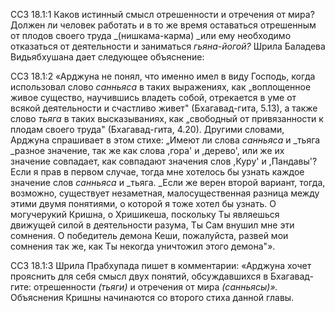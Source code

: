 ССЗ 18.1:1	Каков истинный смысл отрешенности и отречения от мира? Должен ли человек работать и в то же время оставаться отрешенным от плодов своего труда _(нишкама-карма) _или ему необходимо отказаться от деятельности и заниматься _гьяна-йогой?_ Шрила Баладева Видьябхушана дает следующее объяснение:

ССЗ 18.1:2	«Арджуна не понял, что именно имел в виду Господь, когда использовал слово _санньяса_ в таких выражениях, как „воплощенное живое существо, научившись владеть собой, отрекается в уме от всякой деятельности и счастливо живет" (Бхагавад-гита, 5.13), а также слово _тьяга_ в таких высказываниях, как „свободный от привязанности к плодам своего труда" (Бхагавад-гита, 4.20). Другими словами, Арджуна спрашивает в этом стихе: „Имеют ли слова _санньяса_ и _тьяга _разное значение, так же как слова ,гора' и ,дерево', или же их значение совпадает, как совпадают значения слов ,Куру' и ,Пандавы'? Если я прав в первом случае, тогда мне хотелось бы узнать каждое значение слов _санньяса_ и _тьяга. _Если же верен второй вариант, тогда, возможно, существует незаметная, малосущественная разница между этими двумя понятиями, о которой я тоже хотел бы узнать. О могучерукий Кришна, о Хришикеша, поскольку Ты являешься движущей силой в деятельности разума, Ты Сам внушил мне эти сомнения. О победитель демона Кеши, пожалуйста, развей мои сомнения так же, как Ты некогда уничтожил этого демона"».

ССЗ 18.1:3	Шрила Прабхупада пишет в комментарии: «Арджуна хочет прояснить для себя смысл двух понятий, обсуждавшихся в Бхагавад-гите: отрешенности _(тьяги)_ и отречения от мира _(санньясы)»._ Объяснения Кришны начинаются со второго стиха данной главы.